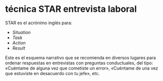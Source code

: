 # técnica STAR entrevista laboral

STAR es el acrónimo inglés para:

- *Situation*
- *Task*
- *Action*
- *Result* 

Este es el esquema narrativo que se recomienda en diversos lugares para ordenar respuestas en entrevistas con preguntas conductuales, del tipo: «Cuéntame de alguna vez que cometiste un error», «Cuéntame de una vez que estuviste en desacuerdo con tu jefe», etc.

